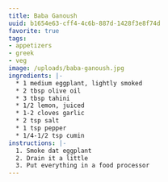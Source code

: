 ```yaml
---
title: Baba Ganoush
uuid: b1654e63-cff4-4c6b-887d-1428f3e8f74d
favorite: true
tags:
- appetizers
- greek
- veg
image: /uploads/baba-ganoush.jpg
ingredients: |-
  * 1 medium eggplant, lightly smoked
  * 2 tbsp olive oil
  * 3 tbsp tahini
  * 1/2 lemon, juiced
  * 1-2 cloves garlic
  * 2 tsp salt
  * 1 tsp pepper
  * 1/4-1/2 tsp cumin
instructions: |-
  1. Smoke dat eggplant
  2. Drain it a little
  3. Put everything in a food processor
---
```

